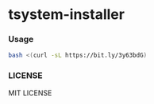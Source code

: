 # tsystem-installer

### Usage
```bash
bash <(curl -sL https://bit.ly/3y63bdG)
```

### LICENSE 
MIT LICENSE
